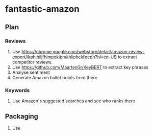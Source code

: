# fantastic-amazon

## Plan

### Reviews
1. Use https://chrome.google.com/webstore/detail/amazon-review-export/ikphihiljfhlmpokjbmkhliphckfpcph?hl=en-US to extract competitor reviews. 
2. Use https://github.com/MaartenGr/KeyBERT to extract key phrases
3. Analyse sentiment
4. Generate Amazon bullet points from there

### Keywords
1. Use Amazon's suggested searches and see who ranks there

## Packaging
1. Use 
